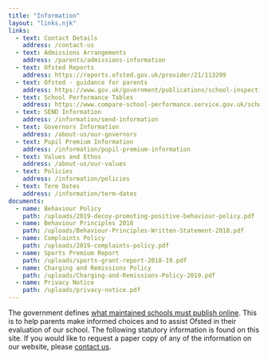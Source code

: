```yaml
---
title: "Information"
layout: "links.njk"
links:
  - text: Contact Details
    address: /contact-us
  - text: Admissions Arrangements
    address: /parents/admissions-information
  - text: Ofsted Reports
    address: https://reports.ofsted.gov.uk/provider/21/113209
  - text: Ofsted - guidance for parents
    address: https://www.gov.uk/government/publications/school-inspections-a-guide-for-parents
  - text: School Performance Tables
    address: https://www.compare-school-performance.service.gov.uk/school/113209/decoy-primary-school/primary
  - text: SEND Information
    address: /information/send-information
  - text: Governors Information
    address: /about-us/our-governors
  - text: Pupil Premium Information
    address: /information/pupil-premium-information
  - text: Values and Ethos
    address: /about-us/our-values
  - text: Policies
    address: /information/policies
  - text: Term Dates
    address: /information/term-dates
documents:
  - name: Behaviour Policy
    path: /uploads/2019-decoy-promoting-positive-behaviour-policy.pdf
  - name: Behaviour Principles 2018
    path: /uploads/Behaviour-Principles-Written-Statement-2018.pdf
  - name: Complaints Policy
    path: /uploads/2019-complaints-policy.pdf
  - name: Sports Premium Report
    path: /uploads/sports-grant-report-2018-19.pdf
  - name: Charging and Remissions Policy
    path: /uploads/Charging-and-Remissions-Policy-2019.pdf
  - name: Privacy Notice
    path: /uploads/privacy-notice.pdf
---
```


The government defines [what maintained schools must publish online](https://www.gov.uk/guidance/what-maintained-schools-must-publish-online). This is to help parents make informed choices and to assist Ofsted in their evaluation of our school.
The following statutory information is found on this site. If you would like to request a paper copy of any of the information on our website, please [contact us](/contact-us).
